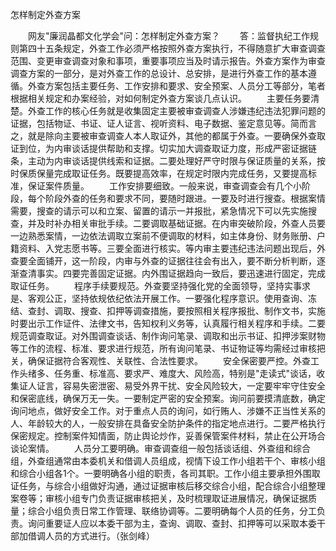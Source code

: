 怎样制定外查方案











　　网友"廉润晶都文化学会"问：怎样制定外查方案？
　　答：监督执纪工作规则第四十五条规定，外查工作必须严格按照外查方案执行，不得随意扩大审查调查范围、变更审查调查对象和事项，重要事项应当及时请示报告。外查方案作为审查调查方案的一部分，是对外查工作的总设计、总安排，是进行外查工作的基本遵循。外查方案包括主要任务、工作安排和要求、安全预案、人员分工等部分，笔者根据相关规定和办案经验，对如何制定外查方案谈几点认识。
　　主要任务要清楚。外查工作的核心任务就是收集固定主要被审查调查人涉嫌违纪违法犯罪问题的证据，包括物证、书证、证人证言、视听资料、电子数据、鉴定意见等。简而言之，就是除向主要被审查调查人本人取证外，其他的都属于外查。一要确保外查取证到位，为内审谈话提供帮助和支撑。切实加大调查取证力度，形成严密证据链条，主动为内审谈话提供线索和证据。二要处理好严守时限与保证质量的关系，按时保质保量完成取证任务。既要提高效率，在规定时限内完成任务，又要提高标准，保证案件质量。
　　工作安排要细致。一般来说，审查调查会有几个小阶段，每个阶段外查的任务和要求不同，要随时跟进。一要及时进行搜查。根据案情需要，搜查的请示可以和立案、留置的请示一并报批，紧急情况下可以先实施搜查，并及时补办相关审批手续。二要调取基础证据。在内审突破阶段，外查人员要一边熟悉案情，一边依法调取立案前不便调取的材料，如主体身份、财务账册、户籍资料、入党志愿书等。三要全面进行核实。等内审主要违纪违法问题出现后，外查要全面铺开，这一阶段，内审与外查的证据往往会有出入，要不断分析判断，逐渐查清事实。四要完善固定证据。内外围证据趋向一致后，要迅速进行固定，完成取证任务。
　　程序手续要规范。外查要坚持强化党的全面领导，坚持实事求是、客观公正，坚持依规依纪依法开展工作。一要强化程序意识。使用查询、冻结、查封、调取、搜查、扣押等调查措施，要按照相关程序报批、制作文书，实施时要出示工作证件、法律文书，告知权利义务等，认真履行相关程序和手续。二要规范调查取证。对外围调查谈话、制作询问笔录、调取和出示书证、扣押涉案财物等工作的流程、标准、要求进行规范，所有询问笔录、书证物证等均需经过审核把关，确保证据符合客观性、关联性、合法性要求。
　　安全保密要严控。外查工作头绪多、任务重、标准高、要求严、难度大、风险高，特别是"走读式"谈话，收集证人证言，容易失密泄密、易受外界干扰、安全风险较大，一定要牢牢守住安全和保密底线，确保万无一失。一要制定严密的安全预案。询问前要摸清底数，确定询问地点，做好安全工作。对于重点人员的询问，如行贿人、涉嫌不正当性关系的人、年龄较大的人，一般安排在具备安全防护条件的指定地点进行。二要严格执行保密规定。控制案件知情面，防止舆论炒作，妥善保管案件材料，禁止在公开场合谈论案情。
　　人员分工要明确。审查调查组一般包括谈话组、外查组和综合组，外查组通常由本委机关和借调人员组成，视情下设工作小组若干个、审核小组和综合小组各1个。一要明确各小组的职责，各司其职。工作小组主要承担外围取证任务，与综合小组做好沟通，通过证据审核后移交综合小组，配合综合小组整理案卷等；审核小组专门负责证据审核把关，及时梳理取证进展情况，确保证据质量；综合小组负责日常工作管理、联络协调等。二要明确每个人员的任务，分工负责。询问重要证人应以本委干部为主，查询、调取、查封、扣押等可以采取本委干部加借调人员的方式进行。（张剑峰）
